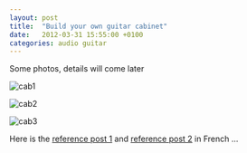 ```yaml
---
layout: post
title:  "Build your own guitar cabinet"
date:   2012-03-31 15:55:00 +0100
categories: audio guitar
---
```

Some photos, details will come later

![cab1](http://fhars.free.fr/img/20120311%20cab1x12%20profil.jpg)

![cab2](http://fhars.free.fr/img/20120409_c10q_front.jpg)

![cab3](http://fhars.free.fr/img/20120409_c10q_back.jpg)


Here is the [reference post 1](http://techniguitare.com/forum/special-baffles/plan-cab-t4497-36.html) and [reference post 2](http://techniguitare.com/forum/special-baffles/fabrication-1x10-tout-bete-t12167.html) in French ...
